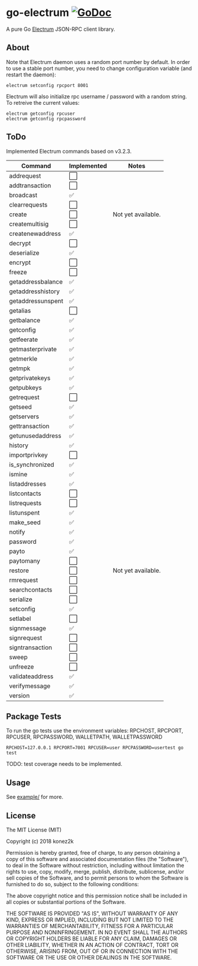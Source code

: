 # go-electrum [![GoDoc](https://godoc.org/github.com/konez2k/go-electrum?status.svg)](https://godoc.org/github.com/konez2k/go-electrum)

A pure Go [Electrum](https://electrum.org/) JSON-RPC client library.

## About

Note that Electrum daemon uses a random port number by default.
In order to use a stable port number, you need to change configuration variable (and restart the daemon):

```
electrum setconfig rpcport 8001
```

Electrum will also initialize rpc username / password with a random string.
To retreive the current values:

```
electrum getconfig rpcuser
electrum getconfig rpcpassword
```

## ToDo

Implemented Electrum commands based on v3.2.3.

| Command           | Implemented | Notes              |
|-------------------|-------------|--------------------|
| addrequest        | ⬜          |                    |
| addtransaction    | ⬜          |                    |
| broadcast         | ✅          |                    |
| clearrequests     | ⬜          |                    |
| create            | ⬜          | Not yet available. |
| createmultisig    | ⬜          |                    |
| createnewaddress  | ✅          |                    |
| decrypt           | ⬜          |                    |
| deserialize       | ✅          |                    |
| encrypt           | ⬜          |                    |
| freeze            | ⬜          |                    |
| getaddressbalance | ✅          |                    |
| getaddresshistory | ✅          |                    |
| getaddressunspent | ✅          |                    |
| getalias          | ⬜          |                    |
| getbalance        | ✅          |                    |
| getconfig         | ✅          |                    |
| getfeerate        | ✅          |                    |
| getmasterprivate  | ✅          |                    |
| getmerkle         | ✅          |                    |
| getmpk            | ✅          |                    |
| getprivatekeys    | ✅          |                    |
| getpubkeys        | ✅          |                    |
| getrequest        | ⬜          |                    |
| getseed           | ✅          |                    |
| getservers        | ✅          |                    |
| gettransaction    | ✅          |                    |
| getunusedaddress  | ✅          |                    |
| history           | ✅          |                    |
| importprivkey     | ⬜          |                    |
| is_synchronized   | ✅          |                    |
| ismine            | ✅          |                    |
| listaddresses     | ✅          |                    |
| listcontacts      | ⬜          |                    |
| listrequests      | ⬜          |                    |
| listunspent       | ✅          |                    |
| make_seed         | ✅          |                    |
| notify            | ✅          |                    |
| password          | ✅          |                    |
| payto             | ✅          |                    |
| paytomany         | ⬜          |                    |
| restore           | ⬜          | Not yet available. |
| rmrequest         | ⬜          |                    |
| searchcontacts    | ⬜          |                    |
| serialize         | ⬜          |                    |
| setconfig         | ✅          |                    |
| setlabel          | ⬜          |                    |
| signmessage       | ✅          |                    |
| signrequest       | ⬜          |                    |
| signtransaction   | ⬜          |                    |
| sweep             | ⬜          |                    |
| unfreeze          | ⬜          |                    |
| validateaddress   | ✅          |                    |
| verifymessage     | ✅          |                    |
| version           | ✅          |                    |

## Package Tests

To run the go tests use the environment variables: RPCHOST, RPCPORT, RPCUSER, RPCPASSWORD, WALLETPATH, WALLETPASSWORD

```
RPCHOST=127.0.0.1 RPCPORT=7001 RPCUSER=user RPCPASSWORD=usertest go test
```

TODO: test coverage needs to be implemented.

## Usage

See [example/](https://github.com/konez2k/go-electrum/tree/master/example) for more.

## License

The MIT License (MIT)

Copyright (c) 2018 konez2k

Permission is hereby granted, free of charge, to any person obtaining a copy
of this software and associated documentation files (the "Software"), to deal
in the Software without restriction, including without limitation the rights
to use, copy, modify, merge, publish, distribute, sublicense, and/or sell
copies of the Software, and to permit persons to whom the Software is
furnished to do so, subject to the following conditions:

The above copyright notice and this permission notice shall be included in all
copies or substantial portions of the Software.

THE SOFTWARE IS PROVIDED "AS IS", WITHOUT WARRANTY OF ANY KIND, EXPRESS OR
IMPLIED, INCLUDING BUT NOT LIMITED TO THE WARRANTIES OF MERCHANTABILITY,
FITNESS FOR A PARTICULAR PURPOSE AND NONINFRINGEMENT. IN NO EVENT SHALL THE
AUTHORS OR COPYRIGHT HOLDERS BE LIABLE FOR ANY CLAIM, DAMAGES OR OTHER
LIABILITY, WHETHER IN AN ACTION OF CONTRACT, TORT OR OTHERWISE, ARISING FROM,
OUT OF OR IN CONNECTION WITH THE SOFTWARE OR THE USE OR OTHER DEALINGS IN THE
SOFTWARE.